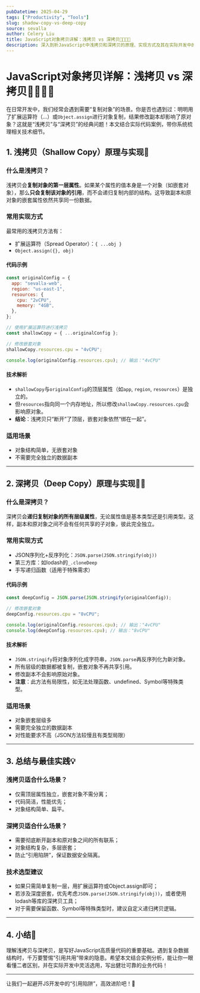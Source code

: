 ```yaml
---
pubDatetime: 2025-04-29
tags: ["Productivity", "Tools"]
slug: shadow-copy-vs-deep-copy
source: sevalla
author: Celery Liu
title: JavaScript对象拷贝详解：浅拷贝 vs 深拷贝🌊🆚🌊🌊
description: 深入剖析JavaScript中浅拷贝和深拷贝的原理、实现方式及其在实际开发中的注意事项，助你避开常见“引用陷阱”！
---
```


# JavaScript对象拷贝详解：浅拷贝 vs 深拷贝🌊🆚🌊🌊

在日常开发中，我们经常会遇到需要“复制对象”的场景。你是否也遇到过：明明用了扩展运算符（...）或`Object.assign`进行对象复制，结果修改副本却影响了原对象？这就是“浅拷贝”与“深拷贝”的经典问题！本文结合实际代码案例，带你系统梳理相关技术细节。

## 1. 浅拷贝（Shallow Copy）原理与实现🌊

### 什么是浅拷贝？

浅拷贝会**复制对象的第一层属性**。如果某个属性的值本身是一个对象（如嵌套对象），那么**只会复制该对象的引用**，而不会递归复制内部的结构。这导致副本和原对象的嵌套属性依然共享同一份数据。

### 常用实现方式

最常用的浅拷贝方法有：

- 扩展运算符（Spread Operator）：`{ ...obj }`
- `Object.assign({}, obj)`

#### 代码示例

```js
const originalConfig = {
  app: "sevalla-web",
  region: "us-east-1",
  resources: {
    cpu: "2vCPU",
    memory: "4GB",
  },
};

// 使用扩展运算符进行浅拷贝
const shallowCopy = { ...originalConfig };

// 修改嵌套对象
shallowCopy.resources.cpu = "4vCPU";

console.log(originalConfig.resources.cpu); // 输出："4vCPU"
```

#### 技术解析

- `shallowCopy`与`originalConfig`的顶层属性（如`app`, `region`, `resources`）是独立的。
- 但`resources`指向同一个内存地址，所以修改`shallowCopy.resources.cpu`会影响原对象。
- **结论**：浅拷贝只“断开”了顶层，嵌套对象依然“绑在一起”。

### 适用场景

- 对象结构简单，无嵌套对象
- 不需要完全独立的数据副本

---

## 2. 深拷贝（Deep Copy）原理与实现🌊🌊

### 什么是深拷贝？

深拷贝会**递归复制对象的所有层级属性**，无论属性值是基本类型还是引用类型。这样，副本和原对象之间不会有任何共享的子对象，彼此完全独立。

### 常用实现方式

- JSON序列化+反序列化：`JSON.parse(JSON.stringify(obj))`
- 第三方库：如lodash的`_.cloneDeep`
- 手写递归函数（适用于特殊需求）

#### 代码示例

```js
const deepConfig = JSON.parse(JSON.stringify(originalConfig));

// 修改嵌套对象
deepConfig.resources.cpu = "8vCPU";

console.log(originalConfig.resources.cpu); // 输出："4vCPU"
console.log(deepConfig.resources.cpu); // 输出："8vCPU"
```

#### 技术解析

- `JSON.stringify`将对象序列化成字符串，`JSON.parse`再反序列化为新对象。
- 所有层级的数据都被复制，嵌套对象不再共享引用。
- 修改副本不会影响原始对象。
- **注意**：此方法有局限性，如无法处理函数、undefined、Symbol等特殊类型。

### 适用场景

- 对象嵌套层级多
- 需要完全独立的数据副本
- 对性能要求不高（JSON方法较慢且有类型局限）

---

## 3. 总结与最佳实践💡

### 浅拷贝适合什么场景？

- 仅需顶层属性独立，嵌套对象不需分离；
- 代码简洁，性能优先；
- 对象结构简单、扁平。

### 深拷贝适合什么场景？

- 需要彻底断开副本和原对象之间的所有联系；
- 对象结构复杂，多层嵌套；
- 防止“引用陷阱”，保证数据安全隔离。

### 技术选型建议

- 如果只需简单复制一层，用扩展运算符或Object.assign即可；
- 若涉及深度嵌套，优先考虑`JSON.parse(JSON.stringify(obj))`，或者使用lodash等库的深拷贝工具；
- 对于需要保留函数、Symbol等特殊类型时，建议自定义递归拷贝逻辑。

---

## 4. 小结🔖

理解浅拷贝与深拷贝，是写好JavaScript高质量代码的重要基础。遇到复杂数据结构时，千万要警惕“引用共用”带来的隐患。希望本文结合实例分析，能让你一眼看懂二者区别，并在实际开发中灵活选用，写出健壮可靠的业务代码！

---

让我们一起避开JS开发中的“引用陷阱”，高效进阶吧！🚀
